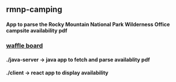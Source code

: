 ## rmnp-camping
#### App to parse the Rocky Mountain National Park Wilderness Office campsite availability pdf

### [waffle board](https://waffle.io/mnovinger/rmnp-camping)
#### ./java-server -> java app to fetch and parse availablity pdf
#### ./client -> react app to display availability
